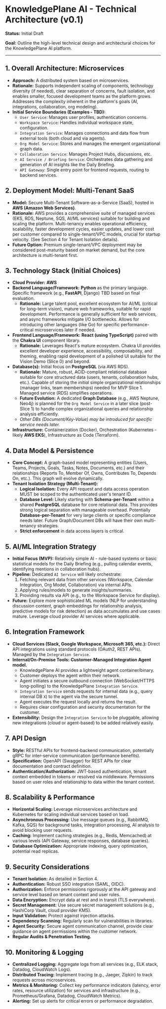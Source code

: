 # KnowledgePlane AI - Technical Architecture (v0.1)

**Status:** Initial Draft

**Goal:** Outline the high-level technical design and architectural choices for the KnowledgePlane AI platform.

---

## 1. Overall Architecture: Microservices

*   **Approach:** A distributed system based on microservices.
*   **Rationale:** Supports independent scaling of components, technology diversity (if needed), clear separation of concerns, fault isolation, and enables smaller, focused development teams as the platform grows. Addresses the complexity inherent in the platform's goals (AI, integrations, collaboration, org modeling).
*   **Initial Service Boundaries (Examples - TBD):**
    *   `User Service`: Manages user profiles, authentication concerns.
    *   `Workspace Service`: Handles individual workspace state, configuration.
    *   `Integration Service`: Manages connections and data flow from external tools (both cloud and via agents).
    *   `Org Model Service`: Stores and manages the emergent organizational graph data.
    *   `Collaboration Service`: Manages Project Hubs, discussions, etc.
    *   `AI Service / Briefing Service`: Orchestrates data gathering and generation of AI insights like the Daily Briefing.
    *   `API Gateway`: Single entry point for frontend requests, routing to backend services.

## 2. Deployment Model: Multi-Tenant SaaS

*   **Model:** Secure Multi-Tenant Software-as-a-Service (SaaS), hosted in **AWS (Amazon Web Services)**.
*   **Rationale:** AWS provides a comprehensive suite of managed services (EKS, RDS, Neptune, SQS, AI/ML services) suitable for building and scaling the platform. Multi-tenancy enables operational efficiency, scalability, faster development cycles, easier updates, and lower cost per customer compared to single-tenant/VPC models, crucial for startup velocity. (See Section 4 for Tenant Isolation details).
*   **Future Option:** Premium single-tenant/VPC deployment may be considered post-maturity based on market demand, but the core architecture is multi-tenant first.

## 3. Technology Stack (Initial Choices)

*   **Cloud Provider:** **AWS**
*   **Backend Language/Framework:** **Python** as the primary language. Specific framework (e.g., **FastAPI**, Django) TBD based on final evaluation.
    *   **Rationale:** Large talent pool, excellent ecosystem for AI/ML (critical for long-term vision), mature web frameworks, suitable for rapid development. Performance is generally sufficient for web services, and async frameworks mitigate I/O bottlenecks. Allows for introducing other languages (like Go) for specific performance-critical microservices later if needed.
*   **Frontend Language/Framework:** **React (using TypeScript)** paired with the **Chakra UI** component library.
    *   **Rationale:** Leverages React's mature ecosystem. Chakra UI provides excellent developer experience, accessibility, composability, and theming, enabling rapid development of a polished UI suitable for the Vision Demo (Slice 0) and beyond.
*   **Database(s):** Initial focus on **PostgreSQL** (via AWS RDS).
    *   **Rationale:** Mature, robust, ACID-compliant relational database suitable for core structured data (users, tenants, collaboration hubs, etc.). Capable of storing the *initial* simple organizational relationships (manager links, team memberships) needed for MVP Slice 1. Managed service (RDS) simplifies operations.
    *   **Future Evolution:** A dedicated **Graph Database** (e.g., AWS Neptune, Neo4j) is planned for the `Org Model Service` in a later slice (post-Slice 1) to handle complex organizational queries and relationship analysis efficiently.
    *   *Other DBs (Document/Key-Value) may be introduced for specific service needs later.*
*   **Infrastructure:** Containerization (Docker), Orchestration (Kubernetes - likely **AWS EKS**), Infrastructure as Code (Terraform).

## 4. Data Model & Persistence

*   **Core Concept:** A graph-based model representing entities (Users, Teams, Projects, Goals, Tasks, Notes, Documents, etc.) and their relationships (Reports To, Member Of, Owns, Contributes To, Depends On, etc.). This graph will evolve dynamically.
*   **Tenant Isolation Strategy (Multi-Tenant):**
    *   **Logical Isolation:** Every API request and data access operation MUST be scoped to the authenticated user's tenant ID.
    *   **Database Level:** Likely starting with **Schema-per-Tenant** within a shared **PostgreSQL** database for core relational data. This provides strong logical separation with manageable overhead. Potentially **Database-per-Tenant** for very large clients or specific compliance needs later. Future Graph/Document DBs will have their own multi-tenancy strategies.
    *   **Strict enforcement** in data access layers is critical.

## 5. AI/ML Integration Strategy

*   **Initial Focus (MVP):** Relatively simple AI - rule-based systems or basic statistical models for the Daily Briefing (e.g., pulling calendar events, identifying mentions in collaboration hubs).
*   **Pipeline:** Dedicated `AI Service` will likely orchestrate:
    1.  Fetching relevant data from other services (Workspace, Calendar Integration, Org Model, Collaboration) via internal APIs.
    2.  Applying rules/models to generate insights/summaries.
    3.  Providing results via API (e.g., to the Workspace Service for display).
*   **Future:** Explore more sophisticated ML models (NLP for understanding discussion content, graph embeddings for relationship analysis, predictive models for risk detection) as data accumulates and use cases mature. Leverage cloud provider AI services where applicable.

## 6. Integration Framework

*   **Cloud Services (Slack, Google Workspace, Microsoft 365, etc.):** Direct API integrations using standard protocols (OAuth2, REST APIs). Managed by the `Integration Service`.
*   **Internal/On-Premise Tools:** **Customer-Managed Integration Agent model.**
    *   KnowledgePlane AI provides a lightweight agent container/binary.
    *   Customer deploys the agent within their network.
    *   Agent initiates a secure outbound connection (WebSocket/HTTPS long-polling) to the KnowledgePlane `Integration Service`.
    *   `Integration Service` sends requests for internal data (e.g., query internal DB `X`) to the agent via the secure tunnel.
    *   Agent executes the request locally and returns the result.
    *   Requires clear configuration and security documentation for the customer.
*   **Extensibility:** Design the `Integration Service` to be pluggable, allowing new integrations (cloud or agent-based) to be added relatively easily.

## 7. API Design

*   **Style:** RESTful APIs for frontend-backend communication, potentially gRPC for inter-service communication (performance benefits).
*   **Specification:** OpenAPI (Swagger) for REST APIs for clear documentation and contract definition.
*   **Authentication/Authorization:** JWT-based authentication, tenant context embedded in tokens or resolved via middleware. Permissions based on user roles and relationship to data within the tenant context.

## 8. Scalability & Performance

*   **Horizontal Scaling:** Leverage microservices architecture and Kubernetes for scaling individual services based on load.
*   **Asynchronous Processing:** Use message queues (e.g., RabbitMQ, Kafka, SQS) for background tasks, integration processing, AI analysis to avoid blocking user requests.
*   **Caching:** Implement caching strategies (e.g., Redis, Memcached) at various levels (API Gateway, service responses, database queries).
*   **Database Optimization:** Appropriate indexing, query optimization, potential read replicas.

## 9. Security Considerations

*   **Tenant Isolation:** As detailed in Section 4.
*   **Authentication:** Robust SSO integration (SAML, OIDC).
*   **Authorization:** Enforce permissions rigorously at the API gateway and service level based on tenant context and user roles.
*   **Data Encryption:** Encrypt data at rest and in transit (TLS everywhere).
*   **Secret Management:** Use secure secret management solutions (e.g., HashiCorp Vault, cloud provider KMS).
*   **Input Validation:** Protect against injection attacks.
*   **Dependency Scanning:** Regularly scan for vulnerabilities in libraries.
*   **Agent Security:** Secure agent communication channel, provide clear guidance on agent permissions within the customer network.
*   **Regular Audits & Penetration Testing.**

## 10. Monitoring & Logging

*   **Centralized Logging:** Aggregate logs from all services (e.g., ELK stack, Datadog, CloudWatch Logs).
*   **Distributed Tracing:** Implement tracing (e.g., Jaeger, Zipkin) to track requests across microservices.
*   **Metrics & Monitoring:** Collect key performance indicators (latency, error rates, resource utilization) for services and infrastructure (e.g., Prometheus/Grafana, Datadog, CloudWatch Metrics).
*   **Alerting:** Set up alerts for critical errors or performance degradation. 